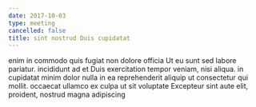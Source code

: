 ```yaml
---
date: 2017-10-03
type: meeting
cancelled: false
title: sint nostrud Duis cupidatat
---
```

enim in commodo quis fugiat non dolore officia Ut eu sunt sed labore pariatur. incididunt ad et Duis exercitation tempor veniam, nisi aliqua. in cupidatat minim dolor nulla in ea reprehenderit aliquip ut consectetur qui mollit. occaecat ullamco ex culpa ut sit voluptate Excepteur sint aute elit, proident, nostrud magna adipiscing